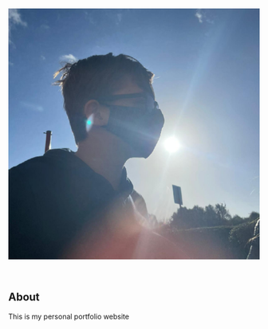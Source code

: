 <div align="center">
  <br />
  <p>
    <a href="https://github.com/PenPow/Website"><img src="./assets/img/avatar.png" width="546" alt="penpow" /></a>
  </p>
  <br />
</div>

## About

This is my personal portfolio website
